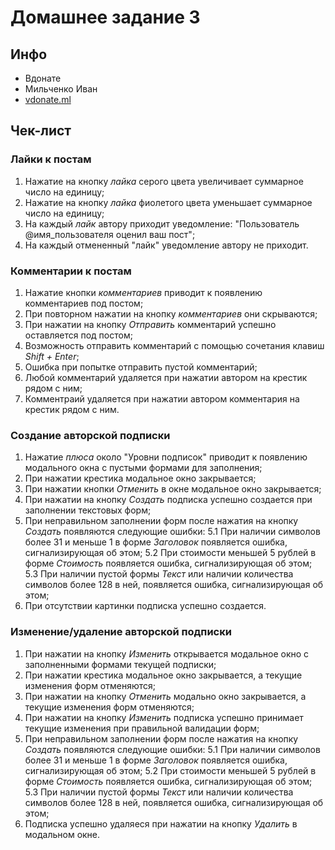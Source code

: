 # Домашнее задание 3

## Инфо

- Вдонате
- Мильченко Иван
- [vdonate.ml](https://vdonate.ml/)

## Чек-лист

### Лайки к постам

1. Нажатие на кнопку *лайка* серого цвета увеличивает суммарное число на единицу;
2. Нажатие на кнопку *лайка* фиолетого цвета уменьшает суммарное число на единицу;
3. На каждый *лайк* автору приходит уведомление: "Пользователь @имя_пользователя оценил ваш пост";
4. На каждый отмененный "лайк" уведомление автору не приходит.

### Комментарии к постам

1. Нажатие кнопки *комментариев* приводит к появлению комментариев под постом;
2. При повторном нажатии на кнопку *комментариев* они скрываются;
3. При нажатии на кнопку *Отправить* комментарий успешно оставляется под постом;
4. Возможность отправить комментарий с помощью сочетания клавиш *Shift + Enter*;
5. Ошибка при попытке отправить пустой комментарий; 
6. Любой комментарий удаляется при нажатии автором на крестик рядом с ним;
7. Комментраий удаляется при нажатии автором комментария на крестик рядом с ним.

### Создание авторской подписки

1. Нажатие *плюса* около "Уровни подписок" приводит к появлению модального окна с пустыми формами для заполнения;
2. При нажатии крестика модальное окно закрывается;
3. При нажатии кнопки *Отменить* в окне модальное окно закрывается;
4. При нажатии на кнопку *Создать* подписка успешно создается при заполнении текстовых форм;
5. При неправильном заполнении форм после нажатия на кнопку *Создать* появляются следующие ошибки:
    5.1 При наличии символов более 31 и меньше 1 в форме *Заголовок* появляется ошибка, сигнализирующая об этом;
    5.2 При стоимости меньшей 5 рублей в форме *Стоимость* появляется ошибка, сигнализирующая об этом;
    5.3 При наличии пустой формы *Текст* или наличии количества символов более 128 в ней, появляется ошибка, сигнализирующая об этом;
6. При отсутствии картинки подписка успешно создается.

### Изменение/удаление авторской подписки

1. При нажатии на кнопку *Изменить* открывается модальное окно с заполненными формами текущей подписки;
2. При нажатии крестика модальное окно закрывается, а текущие изменения форм отменяются;
3. При нажатии на кнопку *Отменить* модально окно закрывается, а текущие изменения форм отменяются;
4. При нажатии на кнопку *Изменить* подписка успешно принимает текущие изменения при правильной валидации форм;
5. При неправильном заполнении форм после нажатия на кнопку *Создать* появляются следующие ошибки:
    5.1 При наличии символов более 31 и меньше 1 в форме *Заголовок* появляется ошибка, сигнализирующая об этом;
    5.2 При стоимости меньшей 5 рублей в форме *Стоимость* появляется ошибка, сигнализирующая об этом;
    5.3 При наличии пустой формы *Текст* или наличии количества символов более 128 в ней, появляется ошибка, сигнализирующая об этом;
6. Подписка успешно удаляеся при нажатии на кнопку *Удалить* в модальном окне.

